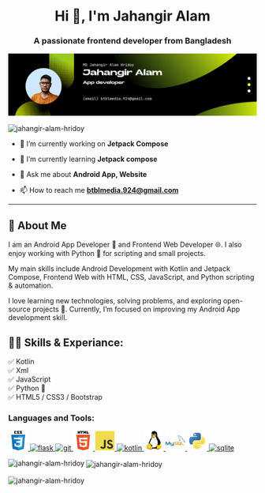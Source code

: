 <h1 align="center">Hi 👋, I'm Jahangir Alam</h1>
<h3 align="center">A passionate frontend developer from Bangladesh</h3>


[<img src='https://github.com/Jahangir-Alam-Hridoy/Jahangir-Alam-Hridoy/blob/main/image/ProfileBanner.png?raw=true' alt='Jahangir Alam'>](https://github.com/Jahangir-Alam-Hridoy/)


<p align="left"> <img src="https://komarev.com/ghpvc/?username=jahangir-alam-hridoy&label=Profile%20views&color=0e75b6&style=flat" alt="jahangir-alam-hridoy" /> </p>

- 🔭 I’m currently working on **Jetpack Compose**

- 🌱 I’m currently learning **Jetpack compose**

- 💬 Ask me about **Android App, Website**

- 📫 How to reach me **btblmedia.924@gmail.com**

---

## 💫 About Me

I am an Android App Developer 📱 and Frontend Web Developer 🌐. I also enjoy working with Python 🐍 for scripting and small projects.

My main skills include Android Development with Kotlin and Jetpack Compose, Frontend Web with HTML, CSS, JavaScript, and Python scripting & automation.

I love learning new technologies, solving problems, and exploring open-source projects 🚀. Currently, I’m focused on improving my Android App development skill.


## 👨‍💻 Skills & Experiance: 
✅ Kotlin <br>
✅ Xml <br>
✅ JavaScript <br>
✅ Python 🐍 <br>
✅ HTML5 / CSS3 / Bootstrap <br>

<p align="left">
</p>

<h3 align="left">Languages and Tools:</h3>
<p align="left"> <a href="https://www.w3schools.com/css/" target="_blank" rel="noreferrer"> <img src="https://raw.githubusercontent.com/devicons/devicon/master/icons/css3/css3-original-wordmark.svg" alt="css3" width="40" height="40"/> </a> <a href="https://flask.palletsprojects.com/" target="_blank" rel="noreferrer"> <img src="https://www.vectorlogo.zone/logos/pocoo_flask/pocoo_flask-icon.svg" alt="flask" width="40" height="40"/> </a> <a href="https://git-scm.com/" target="_blank" rel="noreferrer"> <img src="https://www.vectorlogo.zone/logos/git-scm/git-scm-icon.svg" alt="git" width="40" height="40"/> </a> <a href="https://www.w3.org/html/" target="_blank" rel="noreferrer"> <img src="https://raw.githubusercontent.com/devicons/devicon/master/icons/html5/html5-original-wordmark.svg" alt="html5" width="40" height="40"/> </a> <a href="https://developer.mozilla.org/en-US/docs/Web/JavaScript" target="_blank" rel="noreferrer"> <img src="https://raw.githubusercontent.com/devicons/devicon/master/icons/javascript/javascript-original.svg" alt="javascript" width="40" height="40"/> </a> <a href="https://kotlinlang.org" target="_blank" rel="noreferrer"> <img src="https://www.vectorlogo.zone/logos/kotlinlang/kotlinlang-icon.svg" alt="kotlin" width="40" height="40"/> </a> <a href="https://www.linux.org/" target="_blank" rel="noreferrer"> <img src="https://raw.githubusercontent.com/devicons/devicon/master/icons/linux/linux-original.svg" alt="linux" width="40" height="40"/> </a> <a href="https://www.mysql.com/" target="_blank" rel="noreferrer"> <img src="https://raw.githubusercontent.com/devicons/devicon/master/icons/mysql/mysql-original-wordmark.svg" alt="mysql" width="40" height="40"/> </a> <a href="https://www.python.org" target="_blank" rel="noreferrer"> <img src="https://raw.githubusercontent.com/devicons/devicon/master/icons/python/python-original.svg" alt="python" width="40" height="40"/> </a> <a href="https://www.sqlite.org/" target="_blank" rel="noreferrer"> <img src="https://www.vectorlogo.zone/logos/sqlite/sqlite-icon.svg" alt="sqlite" width="40" height="40"/> </a> </p>

<p><img align="left" src="https://github-readme-stats.vercel.app/api/top-langs?username=jahangir-alam-hridoy&show_icons=true&locale=en&layout=compact" alt="jahangir-alam-hridoy" /></p>

<p>&nbsp;<img align="center" src="https://github-readme-stats.vercel.app/api?username=jahangir-alam-hridoy&show_icons=true&locale=en" alt="jahangir-alam-hridoy" /></p>

<p><img align="center" src="https://github-readme-streak-stats.herokuapp.com/?user=jahangir-alam-hridoy&" alt="jahangir-alam-hridoy" /></p>
